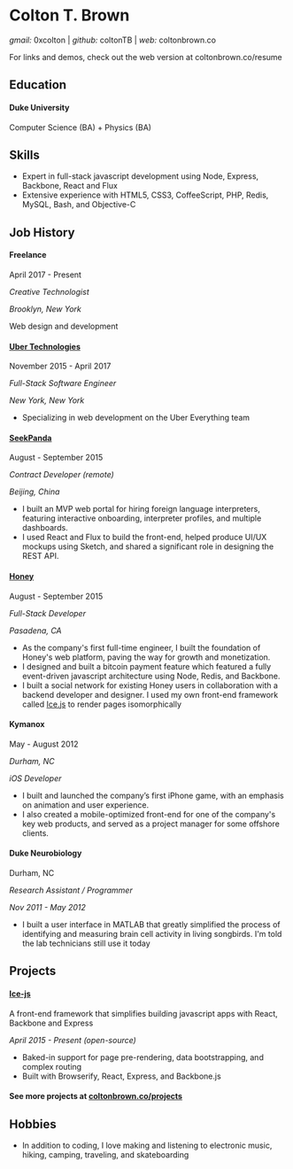# Colton T. Brown
*gmail:* 0xcolton | 
*github:* coltonTB | 
*web:* coltonbrown.co

<div class="pdf-only site-plug">
For links and demos, check out the web version at coltonbrown.co/resume
</div>

## Education

#### Duke University

Computer Science (BA) + Physics (BA)


## Skills

+ Expert in full-stack javascript development using Node, Express, Backbone, React and Flux
+ Extensive experience with HTML5, CSS3, CoffeeScript, PHP, Redis, MySQL, Bash, and Objective-C


## Job History

#### Freelance

April 2017 - Present

*Creative Technologist*

*Brooklyn, New York*

Web design and development

#### [Uber Technologies][uber-home]

November 2015 - April 2017

*Full-Stack Software Engineer*

*New York, New York*

+ Specializing in web development on the Uber Everything team


#### [SeekPanda][seekpanda-home]

August - September 2015

*Contract Developer (remote)*

*Beijing, China*

+ I built an MVP web portal for hiring foreign language interpreters, featuring interactive onboarding, interpreter profiles, and multiple dashboards.
+ I used React and Flux to build the front-end, helped produce UI/UX mockups using Sketch, and shared a significant role in designing the REST API.


#### [Honey][honey-home]

August - September 2015

*Full-Stack Developer*

*Pasadena, CA*

+ As the company's first full-time engineer, I built the foundation of Honey's web platform, paving the way for growth and monetization.
+ I designed and built a bitcoin payment feature which featured a fully event-driven javascript architecture using Node, Redis, and Backbone.
+ I built a social network for existing Honey users in collaboration with a backend developer and designer. I used my own front-end framework called [Ice.js][ice-link] to render pages isomorphically


#### Kymanox

May - August 2012

*Durham, NC*

*iOS Developer*

+ I built and launched the company’s first iPhone game, with an emphasis on animation and user experience.
+ I also created a mobile-optimized front-end for one of the company's key web products, and served as a project manager for some offshore clients.

#### Duke Neurobiology

Durham, NC

*Research Assistant / Programmer*

*Nov 2011 - May 2012*

+ I built a user interface in MATLAB that greatly simplified the process of identifying and measuring brain cell activity in living songbirds. I'm told the lab technicians still use it today

## Projects

#### [Ice-js](http://coltonTB.github.io/ice-js)
A front-end framework that simplifies building javascript apps with React, Backbone and Express

*April 2015 - Present* <span class="pdf-only">*(open-source)*</span>

+ Baked-in support for page pre-rendering, data bootstrapping, and complex routing
+ Built with Browserify, React, Express, and Backbone.js


#### See more projects at [coltonbrown.co/projects](http://www.coltonbrown.co/projects)



## Hobbies
+ In addition to coding, I love making and listening to electronic music, hiking, camping, traveling, and skateboarding

[honey-home]: http://joinhoney.com
[seekpanda-home]: http://seekpanda.com
[uber-home]: http://www.uber.com
[ice-link]: http://coltontb.github.io/ice-js
[honey-chstore]: https://chrome.google.com/webstore/detail/honey/bmnlcjabgnpnenekpadlanbbkooimhnj?hl=en-US
[press-dukefwd]: http://dukeforward.duke.edu/news/duke-neurobiologist-richard-mooney-reveals-some-surprising-parallels-betwee
[press-sciam]: http://www.scientificamerican.com/podcast/episode/granular-materials-could-thwart-missiles/
[press-io9]: http://io9.com/new-missile-study-reveals-a-terrible-setback-in-fight-a-1697060546
[press-popsci]: http://www.popsci.com/physics-proves-grainy-soil-good-stopping-missiles?dom=tw&src=SOC
[press-scireview]: http://journals.aps.org/prl/abstract/10.1103/PhysRevLett.114.144502
